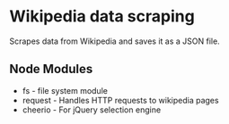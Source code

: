 Wikipedia data scraping
=========================
Scrapes data from Wikipedia and saves it as a JSON file.

Node Modules
-------------
- fs - file system module
- request - Handles HTTP requests to wikipedia pages
- cheerio - For jQuery selection engine